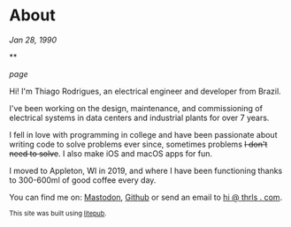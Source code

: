 # About

*Jan 28, 1990*

**

*page*

Hi! I'm Thiago Rodrigues, an electrical engineer and developer from Brazil.

I've been working on the design, maintenance, and commissioning of electrical systems in data centers and industrial plants for over 7 years. 

I fell in love with programming in college and have been passionate about writing code to solve problems ever since, sometimes problems ~~I don't need to solve~~. I also make iOS and macOS apps for fun.

I moved to Appleton, WI in 2019, and where I have been functioning thanks to 300-600ml of good coffee every day.

You can find me on:
[Mastodon](https://mastodon.social/@thrls),
[Github](https://github.com/thr-ls) or send an email to [hi @ thrls . com](mailto:).

<small>This site was built using [litepub](https://github.com/mirovarga/litepub).</small>